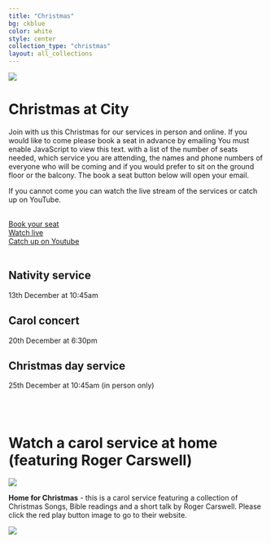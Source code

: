 ```yaml
---
title: "Christmas"
bg: ckblue
color: white
style: center
collection_type: "christmas"
layout: all_collections
---
```


<div class="hero-image-max">
  <img src="{{ 'img/christmas/happy_xmas.jpg' | relative_url }}">
</div>

# Christmas at City
Join with us this Christmas for our services in person and online. If you would like to come please book a seat in advance by emailing <script>contact1("office","cecleeds",10,"?Subject=Seat reservation&Body=Hi%0D%0D%0ASeat reservation%0D%0A==============%0D%0D%0ADate attending church service:%0D%0AMorning or Evening:%0D%0ANumber of seats required:%0D%0ADo you prefer the ground floor, the balcony or no preference:%0D%0D%0AList of first name(s), last name(s) %26 phone number(s) of those coming to the service:")</script><noscript>You must enable JavaScript to view this text.</noscript> with a list of the number of seats needed, which service you are attending, the names and phone numbers of everyone who will be coming and if you would prefer to sit on the ground floor or the balcony. The book a seat button below will open your email.

If you cannot come you can watch the live stream of the services or catch up on YouTube.

<br>
<div class="row btnlinks">
    <div class="col s12 m4 btnlink">
      <a class="light-blue darken-4 waves-effect waves-light btn-large" href='mailto:office@cecleeds@@co.uk?Subject=Seat reservation&Body=Hi%0D%0D%0ASeat reservation%0D%0A==============%0D%0D%0ADate attending church service:%0D%0AMorning or Evening:%0D%0ANumber of seats required:%0D%0ADo you prefer the ground floor, the balcony or no preference:%0D%0D%0AList of first name(s), last name(s) %26 phone number(s) of those coming to the service:' onmouseover="this.href=this.href.replace('@@','.')">Book your seat</a>
    </div>
    <div class="col s12 m4 btnlink">
      <a class="light-blue darken-4 waves-effect waves-light btn-large" href="youtube/?live=1">Watch live</a>  
    </div>
    <div class="col s12 m4 btnlink">
      <a class="light-blue darken-4 waves-effect waves-light btn-large" href="https://www.youtube.com/channel/UCALb0SwFaFdPY2gwOesvb_g">Catch up on Youtube</a>
    </div>
  </div>
<br>

## Nativity service
13th December at 10:45am

## Carol concert
20th December at 6:30pm

## Christmas day service
25th December at 10:45am (in person only)

<br>
<br>

# Watch a carol service at home (featuring Roger Carswell)

<div class="row">
    <div class="col s6 offset-s3">
      <div class="card">
        <div class="card-image">
          <img src="{{ 'img/christmas/home-for-christmas-cd.jpg' | relative_url }}">
          <a class="btn-floating btn-large halfway-fab waves-effect waves-light red"><i class="fa fa-play-circle-o" aria-hidden="true"></i></a>
        </div>
        <div class="card-content light-blue-text text-darken-4">
          <p><strong>Home for Christmas</strong> - this is a carol service featuring a collection of Christmas Songs, Bible readings and a short talk by Roger Carswell. Please click the red play button image to go to their website.</p>
        </div>
      </div>
    </div>
  </div>

<div class="hero-image">
  <img src="{{ 'img/christmas/xmas_city.jpg' | relative_url }}">
</div>

